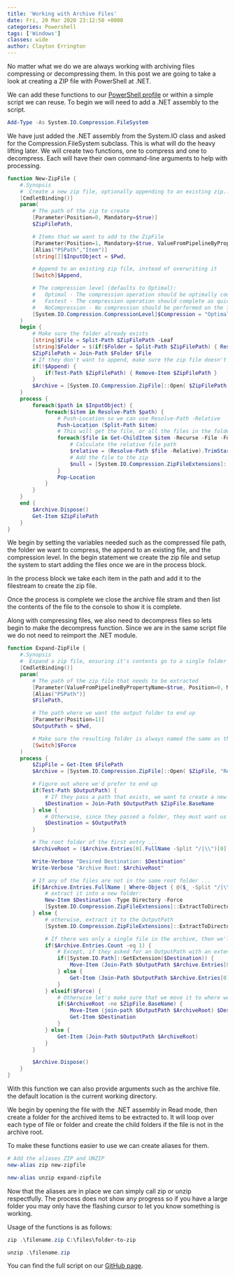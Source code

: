 ```yaml
---
title: 'Working with Archive Files'
date: Fri, 20 Mar 2020 23:12:50 +0000
categories: Powershell
tags: ['Windows']
classes: wide
author: Clayton Errington
---
```


No matter what we do we are always working with archiving files compressing or decompressing them. In this post we are going to take a look at creating a ZIP file with PowerShell at .NET.

We can add these functions to our [PowerShell profile](http://usefulscripting.network/computers/windows/how-to-create-a-powershell-profile/) or within a simple script we can reuse. To begin we will need to add a .NET assembly to the script.

```powershell
Add-Type -As System.IO.Compression.FileSystem
```

We have just added the .NET assembly from the System.IO class and asked for the Compression.FileSystem subclass. This is what will do the heavy lifting later. We will create two functions, one to compress and one to decompress. Each will have their own command-line arguments to help with processing.

```powershell
function New-ZipFile {
	#.Synopsis
	#  Create a new zip file, optionally appending to an existing zip...
	[CmdletBinding()]
	param(
		# The path of the zip to create
		[Parameter(Position=0, Mandatory=$true)]
		$ZipFilePath,

		# Items that we want to add to the ZipFile
		[Parameter(Position=1, Mandatory=$true, ValueFromPipelineByPropertyName=$true)]
		[Alias("PSPath","Item")]
		[string[]]$InputObject = $Pwd,

		# Append to an existing zip file, instead of overwriting it
		[Switch]$Append,

		# The compression level (defaults to Optimal):
		#   Optimal - The compression operation should be optimally compressed, even if the operation takes a longer time to complete.
		#   Fastest - The compression operation should complete as quickly as possible, even if the resulting file is not optimally compressed.
		#   NoCompression - No compression should be performed on the file.
		[System.IO.Compression.CompressionLevel]$Compression = "Optimal"
	)
	begin {
		# Make sure the folder already exists
		[string]$File = Split-Path $ZipFilePath -Leaf
		[string]$Folder = $(if($Folder = Split-Path $ZipFilePath) { Resolve-Path $Folder } else { $Pwd })
		$ZipFilePath = Join-Path $Folder $File
		# If they don't want to append, make sure the zip file doesn't already exist.
		if(!$Append) {
			if(Test-Path $ZipFilePath) { Remove-Item $ZipFilePath }
		}
		$Archive = [System.IO.Compression.ZipFile]::Open( $ZipFilePath, "Update" )
	}
	process {
		foreach($path in $InputObject) {
			foreach($item in Resolve-Path $path) {
				# Push-Location so we can use Resolve-Path -Relative
				Push-Location (Split-Path $item)
				# This will get the file, or all the files in the folder (recursively)
				foreach($file in Get-ChildItem $item -Recurse -File -Force | % FullName) {
					# Calculate the relative file path
					$relative = (Resolve-Path $file -Relative).TrimStart(".\")
					# Add the file to the zip
					$null = [System.IO.Compression.ZipFileExtensions]::CreateEntryFromFile($Archive, $file, $relative, $Compression)
				}
				Pop-Location
			}
		}
	}
	end {
		$Archive.Dispose()
		Get-Item $ZipFilePath
	}
}
```

We begin by setting the variables needed such as the compressed file path, the folder we want to compress, the append to an existing file, and the compression level. In the begin statement we create the zip file and setup the system to start adding the files once we are in the process block.

In the process block we take each item in the path and add it to the filestream to create the zip file.

Once the process is complete we close the archive file stram and then list the contents of the file to the console to show it is complete.

Along with compressing files, we also need to decompress files so lets begin to make the decompress function. Since we are in the same script file we do not need to reimport the .NET module.

```powershell
function Expand-ZipFile {
	#.Synopsis
	#  Expand a zip file, ensuring it's contents go to a single folder ...
	[CmdletBinding()]
	param(
		# The path of the zip file that needs to be extracted
		[Parameter(ValueFromPipelineByPropertyName=$true, Position=0, Mandatory=$true)]
		[Alias("PSPath")]
		$FilePath,

		# The path where we want the output folder to end up
		[Parameter(Position=1)]
		$OutputPath = $Pwd,

		# Make sure the resulting folder is always named the same as the archive
		[Switch]$Force
	)
	process {
		$ZipFile = Get-Item $FilePath
		$Archive = [System.IO.Compression.ZipFile]::Open( $ZipFile, "Read" )

		# Figure out where we'd prefer to end up
		if(Test-Path $OutputPath) {
			# If they pass a path that exists, we want to create a new folder
			$Destination = Join-Path $OutputPath $ZipFile.BaseName
		} else {
			# Otherwise, since they passed a folder, they must want us to use it
			$Destination = $OutputPath
		}

		# The root folder of the first entry ...
		$ArchiveRoot = ($Archive.Entries[0].FullName -Split "/|\\")[0]

		Write-Verbose "Desired Destination: $Destination"
		Write-Verbose "Archive Root: $ArchiveRoot"

		# If any of the files are not in the same root folder ...
		if($Archive.Entries.FullName | Where-Object { @($_ -Split "/|\\")[0] -ne $ArchiveRoot }) {
			# extract it into a new folder:
			New-Item $Destination -Type Directory -Force
			[System.IO.Compression.ZipFileExtensions]::ExtractToDirectory( $Archive, $Destination )
		} else {
			# otherwise, extract it to the OutputPath
			[System.IO.Compression.ZipFileExtensions]::ExtractToDirectory( $Archive, $OutputPath )

			# If there was only a single file in the archive, then we'll just output that file...
			if($Archive.Entries.Count -eq 1) {
				# Except, if they asked for an OutputPath with an extension on it, we'll rename the file to that ...
				if([System.IO.Path]::GetExtension($Destination)) {
					Move-Item (Join-Path $OutputPath $Archive.Entries[0].FullName) $Destination
				} else {
					Get-Item (Join-Path $OutputPath $Archive.Entries[0].FullName)
				}
			} elseif($Force) {
				# Otherwise let's make sure that we move it to where we expect it to go, in case the zip's been renamed
				if($ArchiveRoot -ne $ZipFile.BaseName) {
					Move-Item (join-path $OutputPath $ArchiveRoot) $Destination
					Get-Item $Destination
				}
			} else {
				Get-Item (Join-Path $OutputPath $ArchiveRoot)
			}
		}

		$Archive.Dispose()
	}
}
```

With this function we can also provide arguments such as the archive file. the default location is the current working directory.

We begin by opening the file with the .NET assembly in Read mode, then create a folder for the archived items to be extracted to. It will loop over each type of file or folder and create the child folders if the file is not in the archive root.

To make these functions easier to use we can create aliases for them.

```powershell
# Add the aliases ZIP and UNZIP
new-alias zip new-zipfile

new-alias unzip expand-zipfile
```

Now that the aliases are in place we can simply call zip or unzip respectfully. The process does not show any progress so if you have a large folder you may only have the flashing cursor to let you know something is working.

Usage of the functions is as follows:

```powershell
zip .\filename.zip C:\files\folder-to-zip

unzip .\filename.zip
```

You can find the full script on our [GitHub page](https://github.com/Useful-Scripting-Network/Powershell/blob/master/zipping.ps1).